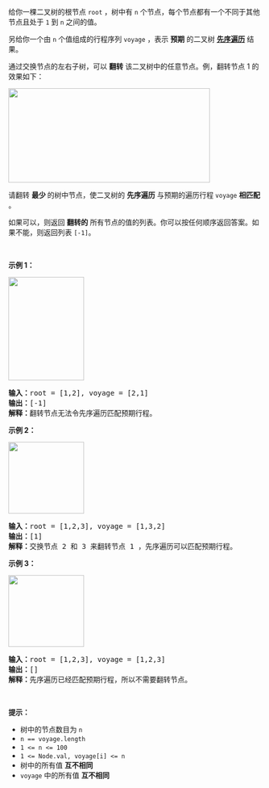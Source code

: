 <p>给你一棵二叉树的根节点 <code>root</code> ，树中有 <code>n</code> 个节点，每个节点都有一个不同于其他节点且处于 <code>1</code> 到 <code>n</code> 之间的值。</p>

<p>另给你一个由 <code>n</code> 个值组成的行程序列 <code>voyage</code> ，表示 <strong>预期</strong> 的二叉树 <a href="https://baike.baidu.com/item/%E5%85%88%E5%BA%8F%E9%81%8D%E5%8E%86/6442839?fr=aladdin" target="_blank"><strong>先序遍历</strong></a> 结果。</p>

<p>通过交换节点的左右子树，可以 <strong>翻转</strong> 该二叉树中的任意节点。例，翻转节点 1 的效果如下：</p> 
<img alt="" src="https://assets.leetcode.com/uploads/2021/02/15/fliptree.jpg" style="width: 400px; height: 187px;" /> 
<p>请翻转 <strong>最少 </strong>的树中节点，使二叉树的 <strong>先序遍历</strong> 与预期的遍历行程&nbsp;<code>voyage</code>&nbsp;<strong>相匹配</strong> 。&nbsp;</p>

<p>如果可以，则返回 <strong>翻转的</strong> 所有节点的值的列表。你可以按任何顺序返回答案。如果不能，则返回列表 <code>[-1]</code>。</p>

<p>&nbsp;</p>

<p><strong>示例 1：</strong></p> 
<img alt="" src="https://assets.leetcode.com/uploads/2019/01/02/1219-01.png" style="width: 150px; height: 205px;" /> 
<pre>
<strong>输入：</strong>root = [1,2], voyage = [2,1]
<strong>输出：</strong>[-1]
<strong>解释：</strong>翻转节点无法令先序遍历匹配预期行程。
</pre>

<p><strong>示例 2：</strong></p> 
<img alt="" src="https://assets.leetcode.com/uploads/2019/01/02/1219-02.png" style="width: 150px; height: 142px;" /> 
<pre>
<strong>输入：</strong>root = [1,2,3], voyage = [1,3,2]
<strong>输出：</strong>[1]
<strong>解释：</strong>交换节点 2 和 3 来翻转节点 1 ，先序遍历可以匹配预期行程。</pre>

<p><strong>示例 3：</strong></p> 
<img alt="" src="https://assets.leetcode.com/uploads/2019/01/02/1219-02.png" style="width: 150px; height: 142px;" /> 
<pre>
<strong>输入：</strong>root = [1,2,3], voyage = [1,2,3]
<strong>输出：</strong>[]
<strong>解释：</strong>先序遍历已经匹配预期行程，所以不需要翻转节点。
</pre>

<p>&nbsp;</p>

<p><strong>提示：</strong></p>

<ul> 
 <li>树中的节点数目为 <code>n</code></li> 
 <li><code>n == voyage.length</code></li> 
 <li><code>1 &lt;= n &lt;= 100</code></li> 
 <li><code>1 &lt;= Node.val, voyage[i] &lt;= n</code></li> 
 <li>树中的所有值 <strong>互不相同</strong></li> 
 <li><code>voyage</code> 中的所有值 <strong>互不相同</strong></li> 
</ul>







